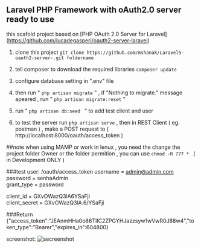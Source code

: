 ## Laravel PHP Framework with oAuth2.0 server ready to use

this scafold project based on [PHP OAuth 2.0 Server for Laravel] (https://github.com/lucadegasperi/oauth2-server-laravel)

1. clone this project 
 ``` git clone https://github.com/mshanak/Laravel5-oauth2-server-.git foldername ```

2. tell composer to download the required libraries 
```composer update ```
3. configure database setting in ".env" file 
4. then run  " ``` php artisan migrate ``` " , if "Nothing to migrate." message apeared , run " ``` php artisan migrate:reset ``` "
5. run " ```php artisan db:seed ``` " to add test client and user
6. to test the server run   ``` php artisan serve ```  , then in REST Client ( eg. postman ) , make a POST request  to ( http://localhost:8000/oauth/access_token )


##note
when using MAMP or work in lenux , you need the change the project folder Owner or the folder permition ,
you can use ```chmod -R 777 * ``` ( in Development ONLY )



###test user: /oauth/access_token
username        = admin@admin.com   
password        = senhaAdmin  
grant_type      = password

client_id       = GXvOWazQ3lA6YSaFji   
client_secret   = GXvOWazQ3lA.6/YSaFji   

###Return {"access_token":"JEAnmHHa0o86TIIC2ZPGYHJazzsyw1wVwR0J88w4","token_type":"Bearer","expires_in":604800}

screenshot:
![secreenshot](https://d262ilb51hltx0.cloudfront.net/max/1199/1*mCQMjumH8anBsw6XhFnxcA.png?raw=true "Optional title")

 
